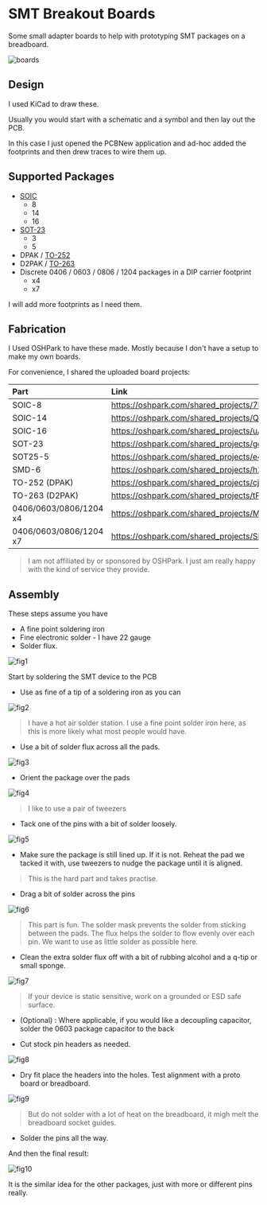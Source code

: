 
# SMT Breakout Boards

Some small adapter boards to help with prototyping SMT packages on a breadboard.

![boards](doc/IMG_0417.JPG)

## Design

I used KiCad to draw these.

Usually you would start with a schematic and a symbol and then lay out the PCB.

In this case I just opened the PCBNew application and ad-hoc added the footprints and then drew traces to wire them up.

## Supported Packages

* [SOIC](https://en.wikipedia.org/wiki/Small_outline_integrated_circuit)
  * 8
  * 14
  * 16
* [SOT-23](https://en.wikipedia.org/wiki/Small-outline_transistor)
  * 3
  * 5
* DPAK / [TO-252](https://en.wikipedia.org/wiki/TO-252)
* D2PAK / [TO-263](https://en.wikipedia.org/wiki/TO-263)
* Discrete 0406 / 0603 / 0806 / 1204 packages in a DIP carrier footprint
  * x4
  * x7

I will add more footprints as I need them.

## Fabrication

I Used OSHPark to have these made. Mostly because I don't have a setup to make my own boards.

For convenience, I shared the uploaded board projects:

| Part | Link |
|:-----|:-----|
| SOIC-8  | https://oshpark.com/shared_projects/7HKL5QIy |
| SOIC-14 | https://oshpark.com/shared_projects/QcCbjX4y |
| SOIC-16 | https://oshpark.com/shared_projects/uA6pM7Gf |
| SOT-23  | https://oshpark.com/shared_projects/ge0wqWtr |
| SOT25-5 | https://oshpark.com/shared_projects/e4J13SY4 |
| SMD-6   | https://oshpark.com/shared_projects/h2nZ3u9U |
| TO-252 (DPAK) | https://oshpark.com/shared_projects/cjtZqxyG |
| TO-263 (D2PAK) | https://oshpark.com/shared_projects/tPH46DG8 |
| 0406/0603/0806/1204 x4 | https://oshpark.com/shared_projects/MdGxr2ob |
| 0406/0603/0806/1204 x7 | https://oshpark.com/shared_projects/SLZF8xvz |

> I am not affiliated by or sponsored by OSHPark.
> I just am really happy with the kind of service they provide.

## Assembly

These steps assume you have

* A fine point soldering iron
* Fine electronic solder - I have 22 gauge
* Solder flux.

![fig1](doc/IMG_0420.jpg)

Start by soldering the SMT device to the PCB

* Use as fine of a tip of a soldering iron as you can

![fig2](doc/IMG_0421.jpg)

> I have a hot air solder station. I use a fine point solder iron here, as this is more likely what most people would have.

* Use a bit of solder flux across all the pads.

![fig3](doc/IMG_0422.jpg)

* Orient the package over the pads

![fig4](doc/IMG_0423.jpg)

> I like to use a pair of tweezers

* Tack one of the pins with a bit of solder loosely.

![fig5](doc/IMG_0424.jpg)

* Make sure the package is still lined up. If it is not. Reheat the pad we tacked it with, use tweezers to nudge the package until it is aligned.

> This is the hard part and takes practise.

* Drag a bit of solder across the pins

![fig6](doc/IMG_0425.jpg)

> This part is fun. The solder mask prevents the solder from sticking between the pads. The flux helps the solder to flow evenly over each pin.
> We want to use as little solder as possible here.

* Clean the extra solder flux off with a bit of rubbing alcohol and a q-tip or small sponge.

![fig7](doc/IMG_0426.jpg)

> If your device is static sensitive, work on a grounded or ESD safe surface.

* (Optional) : Where applicable, if you would like a decoupling capacitor, solder the 0603 package capacitor to the back

* Cut stock pin headers as needed.

![fig8](doc/IMG_0427.jpg)

* Dry fit place the headers into the holes. Test alignment with a proto board or breadboard.

![fig9](doc/IMG_0428.jpg)

> But do not solder with a lot of heat on the breadboard, it migh melt the breadboard socket guides.

* Solder the pins all the way.

And then the final result:

![fig10](doc/IMG_0429.jpg)

It is the similar idea for the other packages, just with more or different pins really.
